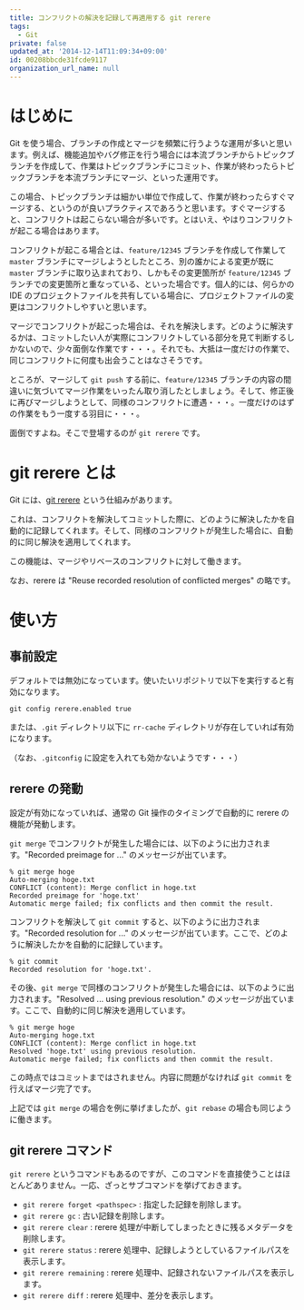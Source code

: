 ```yaml
---
title: コンフリクトの解決を記録して再適用する git rerere
tags:
  - Git
private: false
updated_at: '2014-12-14T11:09:34+09:00'
id: 00208bbcde31fcde9117
organization_url_name: null
---
```

# はじめに

Git を使う場合、ブランチの作成とマージを頻繁に行うような運用が多いと思います。例えば、機能追加やバグ修正を行う場合には本流ブランチからトピックブランチを作成して、作業はトピックブランチにコミット、作業が終わったらトピックブランチを本流ブランチにマージ、といった運用です。

この場合、トピックブランチは細かい単位で作成して、作業が終わったらすぐマージする、というのが良いプラクティスであろうと思います。すぐマージすると、コンフリクトは起こらない場合が多いです。とはいえ、やはりコンフリクトが起こる場合はあります。

コンフリクトが起こる場合とは、`feature/12345` ブランチを作成して作業して `master` ブランチにマージしようとしたところ、別の誰かによる変更が既に `master` ブランチに取り込まれており、しかもその変更箇所が `feature/12345` ブランチでの変更箇所と重なっている、といった場合です。個人的には、何らかの IDE のプロジェクトファイルを共有している場合に、プロジェクトファイルの変更はコンフリクトしやすいと思います。

マージでコンフリクトが起こった場合は、それを解決します。どのように解決するかは、コミットしたい人が実際にコンフリクトしている部分を見て判断するしかないので、少々面倒な作業です・・・。それでも、大抵は一度だけの作業で、同じコンフリクトに何度も出会うことはなさそうです。

ところが、マージして `git push` する前に、`feature/12345` ブランチの内容の間違いに気づいてマージ作業をいったん取り消したとしましょう。そして、修正後に再びマージしようとして、同様のコンフリクトに遭遇・・・。一度だけのはずの作業をもう一度する羽目に・・・。

面倒ですよね。そこで登場するのが `git rerere` です。

# git rerere とは

Git には、[git rerere](http://git-scm.com/docs/git-rerere) という仕組みがあります。

これは、コンフリクトを解決してコミットした際に、どのように解決したかを自動的に記録してくれます。そして、同様のコンフリクトが発生した場合に、自動的に同じ解決を適用してくれます。

この機能は、マージやリベースのコンフリクトに対して働きます。

なお、rerere は "Reuse recorded resolution of conflicted merges" の略です。

# 使い方

## 事前設定

デフォルトでは無効になっています。使いたいリポジトリで以下を実行すると有効になります。

```
git config rerere.enabled true
```

または、`.git` ディレクトリ以下に `rr-cache` ディレクトリが存在していれば有効になります。

（なお、`.gitconfig` に設定を入れても効かないようです・・・）

## rerere の発動

設定が有効になっていれば、通常の Git 操作のタイミングで自動的に rerere の機能が発動します。

`git merge` でコンフリクトが発生した場合には、以下のように出力されます。"Recorded preimage for ..." のメッセージが出ています。

```
% git merge hoge
Auto-merging hoge.txt
CONFLICT (content): Merge conflict in hoge.txt
Recorded preimage for 'hoge.txt'
Automatic merge failed; fix conflicts and then commit the result.
```

コンフリクトを解決して `git commit` すると、以下のように出力されます。"Recorded resolution for ..." のメッセージが出ています。ここで、どのように解決したかを自動的に記録しています。

```
% git commit
Recorded resolution for 'hoge.txt'.
```

その後、`git merge` で同様のコンフリクトが発生した場合には、以下のように出力されます。"Resolved ... using previous resolution." のメッセージが出ています。ここで、自動的に同じ解決を適用しています。

```
% git merge hoge
Auto-merging hoge.txt
CONFLICT (content): Merge conflict in hoge.txt
Resolved 'hoge.txt' using previous resolution.
Automatic merge failed; fix conflicts and then commit the result.
```

この時点ではコミットまではされません。内容に問題がなければ `git commit` を行えばマージ完了です。

上記では `git merge` の場合を例に挙げましたが、`git rebase` の場合も同じように働きます。

## git rerere コマンド

`git rerere` というコマンドもあるのですが、このコマンドを直接使うことはほとんどありません。一応、ざっとサブコマンドを挙げておきます。

* `git rerere forget <pathspec>` : 指定した記録を削除します。
* `git rerere gc` : 古い記録を削除します。
* `git rerere clear` : rerere 処理が中断してしまったときに残るメタデータを削除します。
* `git rerere status` : rerere 処理中、記録しようとしているファイルパスを表示します。
* `git rerere remaining` : rerere 処理中、記録されないファイルパスを表示します。
* `git rerere diff` : rerere 処理中、差分を表示します。
